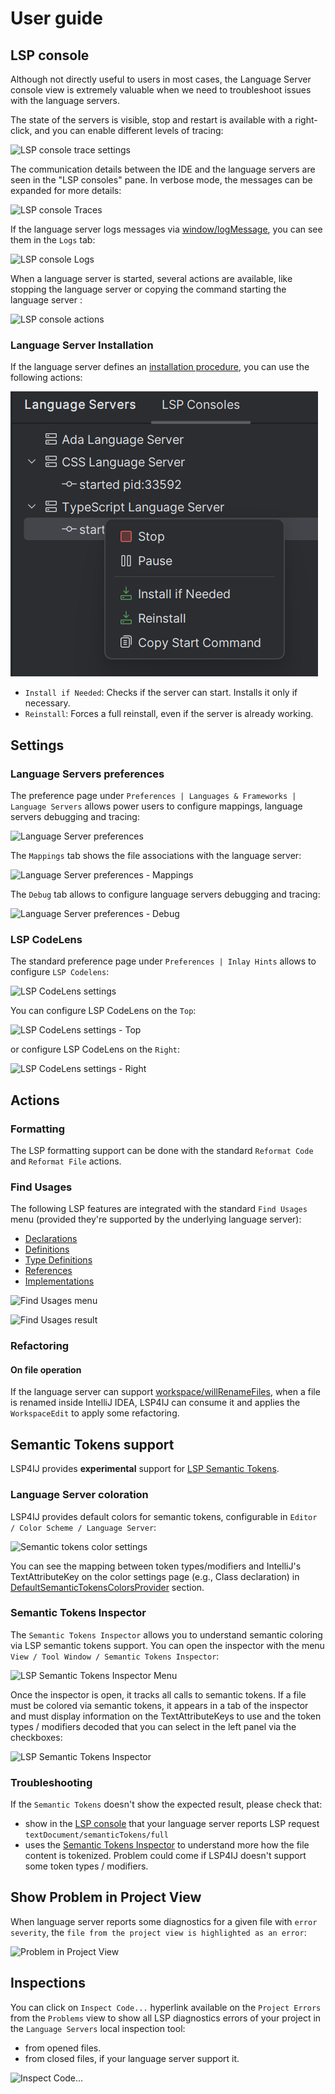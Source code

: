 # User guide

## LSP console

Although not directly useful to users in most cases, the Language Server console view is extremely valuable 
when we need to troubleshoot issues with the language servers.

The state of the servers is visible, stop and restart is available with a right-click, and you can enable different levels of tracing:

![LSP console trace settings](./images/LSPConsoleSettings.png)

The communication details between the IDE and the language servers are seen in the "LSP consoles" pane. 
In verbose mode, the messages can be expanded for more details:

![LSP console Traces](./images/LSPConsole.png)

If the language server logs messages via [window/logMessage](https://microsoft.github.io/language-server-protocol/specifications/lsp/3.17/specification/#window_logMessage), you can see them in the `Logs` tab:

![LSP console Logs](./images/LSPConsole_Logs.png) 

When a language server is started, several actions are available, like stopping the language server or copying the command starting the language server :

![LSP console actions](./images/LSPConsoleActions.png)

### Language Server Installation

If the language server defines an [installation procedure](./DeveloperGuide.md#install-language-server), you can use the following actions:

![Install actions](./images/InstallActions.png)

 * `Install if Needed`: Checks if the server can start. Installs it only if necessary.
 * `Reinstall`: Forces a full reinstall, even if the server is already working.

## Settings

### Language Servers preferences

The preference page under `Preferences | Languages & Frameworks | Language Servers` allows power users 
to configure mappings, language servers debugging and tracing:

![Language Server preferences](./images/LanguageServerPreferences.png)

The `Mappings` tab shows the file associations with the language server:

![Language Server preferences - Mappings](./images/LanguageServerPreferencesMappings.png)

The `Debug` tab allows to configure language servers debugging and tracing:

![Language Server preferences - Debug](./images/LanguageServerPreferencesDebug.png)

### LSP CodeLens

The standard preference page under `Preferences | Inlay Hints` allows to configure `LSP Codelens`:

![LSP CodeLens settings](./images/LSPCodeLensSettings.png)

You can configure LSP CodeLens on the `Top`:

![LSP CodeLens settings - Top](./images/LSPCodeLensSettingsTop.png)

or configure LSP CodeLens on the `Right`:

![LSP CodeLens settings - Right](./images/LSPCodeLensSettingsRight.png)

## Actions

### Formatting

The LSP formatting support can be done with the standard `Reformat Code` and `Reformat File` actions.

### Find Usages

The following LSP features are integrated with the standard `Find Usages` menu (provided they're supported by the underlying language server): 

* [Declarations](https://microsoft.github.io/language-server-protocol/specifications/lsp/3.17/specification/#textDocument_declaration)
* [Definitions](https://microsoft.github.io/language-server-protocol/specifications/lsp/3.17/specification/#textDocument_definition)
* [Type Definitions](https://microsoft.github.io/language-server-protocol/specifications/lsp/3.17/specification/#textDocument_typeDefinition)
* [References](https://microsoft.github.io/language-server-protocol/specifications/lsp/3.17/specification/#textDocument_references)
* [Implementations](https://microsoft.github.io/language-server-protocol/specifications/lsp/3.17/specification/#textDocument_implementation)

![Find Usages menu](./images/find-usages/FindUsagesMenu.png)

![Find Usages result](./images/find-usages/FindUsagesResult.png)

### Refactoring

#### On file operation

If the language server can support [workspace/willRenameFiles](https://microsoft.github.io/language-server-protocol/specifications/lsp/3.17/specification/#workspace_willRenameFiles), when a file is
renamed inside IntelliJ IDEA, LSP4IJ can consume it and applies the `WorkspaceEdit`
to apply some refactoring.

## Semantic Tokens support

LSP4IJ provides **experimental**  support for [LSP Semantic Tokens](https://microsoft.github.io/language-server-protocol/specifications/lsp/3.17/specification/#textDocument_semanticTokens).

### Language Server coloration

LSP4IJ provides default colors for semantic tokens, configurable in `Editor / Color Scheme / Language Server`:

![Semantic tokens color settings](./images/LSPSemanticTokensColorPage.png)

You can see the mapping between token types/modifiers and IntelliJ's TextAttributeKey on the color settings page (e.g., Class declaration)
in [DefaultSemanticTokensColorsProvider](./LSPSupport.md#DefaultSemanticTokensColorsProvider) section.

### Semantic Tokens Inspector

The `Semantic Tokens Inspector` allows you to understand semantic coloring via LSP semantic tokens support. You can open the inspector
with the menu `View / Tool Window / Semantic Tokens Inspector`:

![LSP Semantic Tokens Inspector Menu](./images/LSPSemanticTokensInspectorMenu.png)

Once the inspector is open, it tracks all calls to semantic tokens. 
If a file must be colored via semantic tokens, it appears in a tab of the inspector 
and must display information on the TextAttributeKeys to use and the token types / modifiers decoded
that you can select in the left panel via the checkboxes:

![LSP Semantic Tokens Inspector](./images/LSPSemanticTokensInspector.png)

### Troubleshooting

If the `Semantic Tokens` doesn't show the expected result, please check that:

 * show in the [LSP console](#lsp-console) that your language server reports 
LSP request `textDocument/semanticTokens/full`
 * uses the [Semantic Tokens Inspector](#semantic-tokens-inspector) to understand more how the 
file content is tokenized. Problem could come if LSP4IJ doesn't support some token types / modifiers.

## Show Problem in Project View

When language server reports some diagnostics for a given file with `error severity`, the `file from the project view
is highlighted as an error`:

![Problem in Project View](./images/LSPProblemInProjectView.png)

## Inspections

You can click on `Inspect Code...` hyperlink available on the `Project Errors` from the `Problems` view to
show all LSP diagnostics errors of your project in the `Language Servers` local inspection tool:

- from opened files.
- from closed files, if your language server support it.

![Inspect Code...](./images/LSPInspectCode.png)
